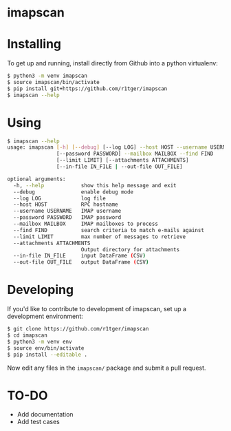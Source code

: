 # imapscan

# Installing
To get up and running, install directly from Github into a python virtualenv:
```bash
$ python3 -m venv imapscan
$ source imapscan/bin/activate
$ pip install git+https://github.com/r1tger/imapscan
$ imapscan --help
```

# Using
```bash
$ imapscan --help
usage: imapscan [-h] [--debug] [--log LOG] --host HOST --username USERNAME
                [--password PASSWORD] --mailbox MAILBOX --find FIND
                [--limit LIMIT] [--attachments ATTACHMENTS]
                [--in-file IN_FILE | --out-file OUT_FILE]

optional arguments:
  -h, --help            show this help message and exit
  --debug               enable debug mode
  --log LOG             log file
  --host HOST           RPC hostname
  --username USERNAME   IMAP username
  --password PASSWORD   IMAP password
  --mailbox MAILBOX     IMAP mailboxes to process
  --find FIND           search criteria to match e-mails against
  --limit LIMIT         max number of messages to retrieve
  --attachments ATTACHMENTS
                        Output directory for attachments
  --in-file IN_FILE     input DataFrame (CSV)
  --out-file OUT_FILE   output DataFrame (CSV)
```

# Developing
If you'd like to contribute to development of imapscan, set up a development
environment:
```bash
$ git clone https://github.com/r1tger/imapscan
$ cd imapscan
$ python3 -m venv env
$ source env/bin/activate
$ pip install --editable .
```
Now edit any files in the ```imapscan/``` package and submit a pull request.

# TO-DO
* Add documentation
* Add test cases
